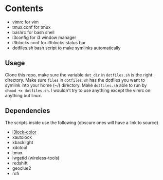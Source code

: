 # Contents

* vimrc for vim
* tmux.conf for tmux
* bashrc for bash shell
* i3config for i3 window manager
* i3blocks.conf for i3blocks status bar
* dotfiles.sh bash script to make symlinks automatically

## Usage

Clone this repo, make sure the variable `dot_dir` in `dotfiles.sh` is the right directory. Make sure `files` in `dotfiles.sh` has the dotfiles you want to symlink into your home (~/) directory. Make `dotfiles.sh` able to run by `chmod +x dotfiles.sh`. I wouldn't try to use anything except the vimrc on anything but linux.

## Dependencies

The scripts inside use the following (obscure ones will have a link to source)

* [i3lock-color](https://github.com/Arcaena/i3lock-color)
* xautolock
* xbacklight
* xdotool
* tmux
* iwgetid (wireless-tools)
* redshift
* geoclue2
* rofi

